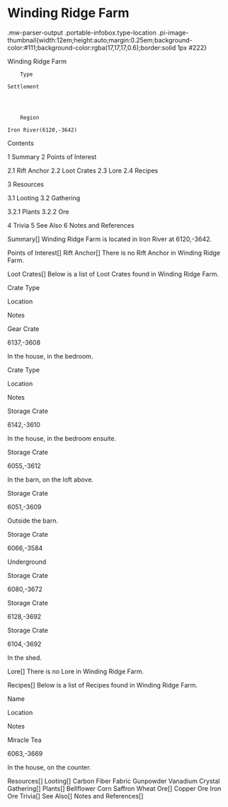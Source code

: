 # Winding Ridge Farm

.mw-parser-output .portable-infobox.type-location .pi-image-thumbnail{width:12em;height:auto;margin:0.25em;background-color:#111;background-color:rgba(17,17,17,0.6);border:solid 1px #222}

Winding Ridge Farm

	

	
		Type
	
	Settlement



	
		Region
	
	Iron River(6120,-3642)




Contents

1 Summary
2 Points of Interest

2.1 Rift Anchor
2.2 Loot Crates
2.3 Lore
2.4 Recipes


3 Resources

3.1 Looting
3.2 Gathering

3.2.1 Plants
3.2.2 Ore




4 Trivia
5 See Also
6 Notes and References



Summary[]
Winding Ridge Farm is located in Iron River at 6120,-3642.

Points of Interest[]
Rift Anchor[]
There is no Rift Anchor in Winding Ridge Farm.

Loot Crates[]
Below is a list of Loot Crates found in Winding Ridge Farm.



Crate Type

Location

Notes


Gear Crate

6137,-3608

In the house, in the bedroom.






Crate Type

Location

Notes


Storage Crate

6142,-3610

In the house, in the bedroom ensuite.


Storage Crate

6055,-3612

In the barn, on the loft above.


Storage Crate

6051,-3609

Outside the barn.


Storage Crate

6066,-3584

Underground


Storage Crate

6080,-3672




Storage Crate

6128,-3692




Storage Crate

6104,-3692

In the shed.


Lore[]
There is no Lore in Winding Ridge Farm.

Recipes[]
Below is a list of Recipes found in Winding Ridge Farm.



Name

Location

Notes


Miracle Tea

6063,-3669

In the house, on the counter.


Resources[]
Looting[]
Carbon Fiber Fabric
Gunpowder
Vanadium Crystal
Gathering[]
Plants[]
Bellflower
Corn
Saffron
Wheat
Ore[]
Copper Ore
Iron Ore
Trivia[]
See Also[]
Notes and References[]

